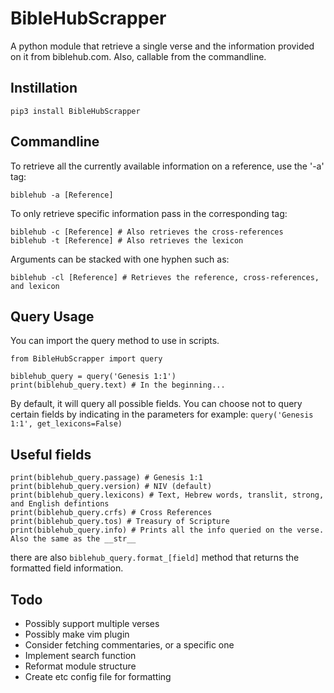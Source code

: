 # BibleHubScrapper
A python module that retrieve a single verse and the information provided on it from biblehub.com.
Also, callable from the commandline.

## Instillation
```pip3 install BibleHubScrapper```

## Commandline
To retrieve all the currently available information on a reference, use the '-a' tag:

`biblehub -a [Reference]`

To only retrieve specific information pass in the corresponding tag:
```
biblehub -c [Reference] # Also retrieves the cross-references
biblehub -t [Reference] # Also retrieves the lexicon
```
Arguments can be stacked with one hyphen such as:
```
biblehub -cl [Reference] # Retrieves the reference, cross-references, and lexicon
```
## Query Usage
You can import the query method to use in scripts.
```
from BibleHubScrapper import query

biblehub_query = query('Genesis 1:1')
print(biblehub_query.text) # In the beginning...
```
By default, it will query all possible fields.
You can choose not to query certain fields by indicating in the parameters
for example:
` query('Genesis 1:1', get_lexicons=False) `

## Useful fields
```
print(biblehub_query.passage) # Genesis 1:1
print(biblehub_query.version) # NIV (default)
print(biblehub_query.lexicons) # Text, Hebrew words, translit, strong, and English defintions
print(biblehub_query.crfs) # Cross References
print(biblehub_query.tos) # Treasury of Scripture
print(biblehub_query.info) # Prints all the info queried on the verse. Also the same as the __str__
```
there are also `biblehub_query.format_[field]` method that returns the formatted field information.


## Todo
- Possibly support multiple verses
- Possibly make vim plugin
- Consider fetching commentaries, or a specific one
- Implement search function
- Reformat module structure
- Create etc config file for formatting